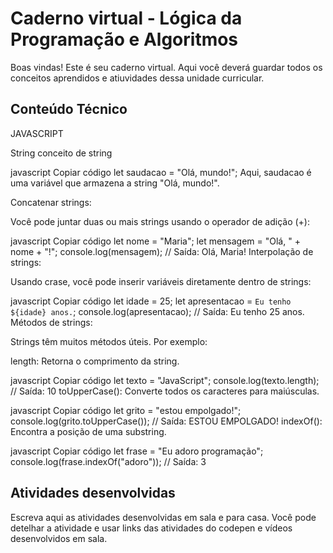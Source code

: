 # Caderno virtual - Lógica da Programação e Algoritmos
Boas vindas! Este é seu caderno virtual. Aqui você deverá guardar todos os conceitos aprendidos e atiuvidades dessa unidade curricular. 


## Conteúdo Técnico

JAVASCRIPT

String
conceito de string

javascript
Copiar código
let saudacao = "Olá, mundo!";
Aqui, saudacao é uma variável que armazena a string "Olá, mundo!".

Concatenar strings:

Você pode juntar duas ou mais strings usando o operador de adição (+):

javascript
Copiar código
let nome = "Maria";
let mensagem = "Olá, " + nome + "!";
console.log(mensagem); // Saída: Olá, Maria!
Interpolação de strings:

Usando crase, você pode inserir variáveis diretamente dentro de strings:

javascript
Copiar código
let idade = 25;
let apresentacao = `Eu tenho ${idade} anos.`;
console.log(apresentacao); // Saída: Eu tenho 25 anos.
Métodos de strings:

Strings têm muitos métodos úteis. Por exemplo:

length: Retorna o comprimento da string.

javascript
Copiar código
let texto = "JavaScript";
console.log(texto.length); // Saída: 10
toUpperCase(): Converte todos os caracteres para maiúsculas.

javascript
Copiar código
let grito = "estou empolgado!";
console.log(grito.toUpperCase()); // Saída: ESTOU EMPOLGADO!
indexOf(): Encontra a posição de uma substring.

javascript
Copiar código
let frase = "Eu adoro programação";
console.log(frase.indexOf("adoro")); // Saída: 3

## Atividades desenvolvidas
Escreva aqui as atividades desenvolvidas em sala e para casa. Você pode detelhar a atividade e usar links das atividades do codepen e vídeos desenvolvidos em sala. 
